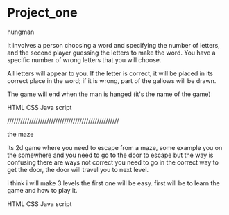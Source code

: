 # Project_one

hungman

It involves a person choosing a word and specifying the number of letters, and the second player guessing the letters to make the word. You have a specific number of wrong letters that you will choose.

All letters will appear to you. If the letter is correct, it will be placed in its correct place in the word; if it is wrong, part of the gallows will be drawn. 

The game will end when the man is hanged (it's the name of the game)

HTML
CSS
Java script



///////////////////////////////////////////////////

the maze

its 2d game where you need to escape from a maze, some example you on the somewhere and you need to go to the door to escape but the way is confusing there are ways not correct you need to go in the correct way to get the door, the door will travel you to next level.

i think i will make 3 levels the first one will be easy. first will be to learn the game and how to play it.

HTML
CSS
Java script
